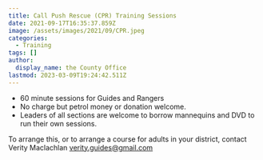 ```yaml
---
title: Call Push Rescue (CPR) Training Sessions
date: 2021-09-17T16:35:37.859Z
image: /assets/images/2021/09/CPR.jpeg
categories:
  - Training
tags: []
author:
  display_name: the County Office
lastmod: 2023-03-09T19:24:42.511Z
---
```


- 60 minute sessions for Guides and Rangers
- No charge but petrol money or donation welcome.
- Leaders of all sections are welcome to borrow mannequins and DVD to run their own sessions.

To arrange this, or to arrange a course for adults in your district, contact Verity Maclachlan [verity.guides@gmail.com](mailto:verity.guides@gmail.com)
